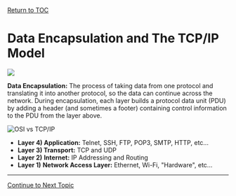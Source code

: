 <a href="https://github.com/CyberTrainingUSAF/08-Network-Programming/blob/master/00-Table-of-Contents.md" rel="Return to TOC"> Return to TOC </a>

# Data Encapsulation and The TCP/IP Model

![](../.gitbook/assets/encapsulation.PNG)

**Data Encapsulation:**  The process of taking data from one protocol and translating it into another protocol, so the data can continue across the network.   During encapsulation, each layer builds a protocol data unit \(PDU\) by adding a header \(and sometimes a footer\) containing control information to the PDU from the layer above.

![OSI vs TCP/IP](../.gitbook/assets/image%20%281%29.png)

* **Layer 4\) Application:** Telnet, SSH, FTP, POP3, SMTP, HTTP, etc...
* **Layer 3\) Transport:** TCP and UDP
* **Layer 2\)** **Internet:**  IP Addressing and Routing
* **Layer 1\)** **Network Access Layer:**  Ethernet, Wi-Fi, "Hardware", etc...

---
<a href="https://github.com/CyberTrainingUSAF/08-Network-Programming/blob/master/04-osi-layer-2/intro-to-ethernet.md" > Continue to Next Topic </a>
